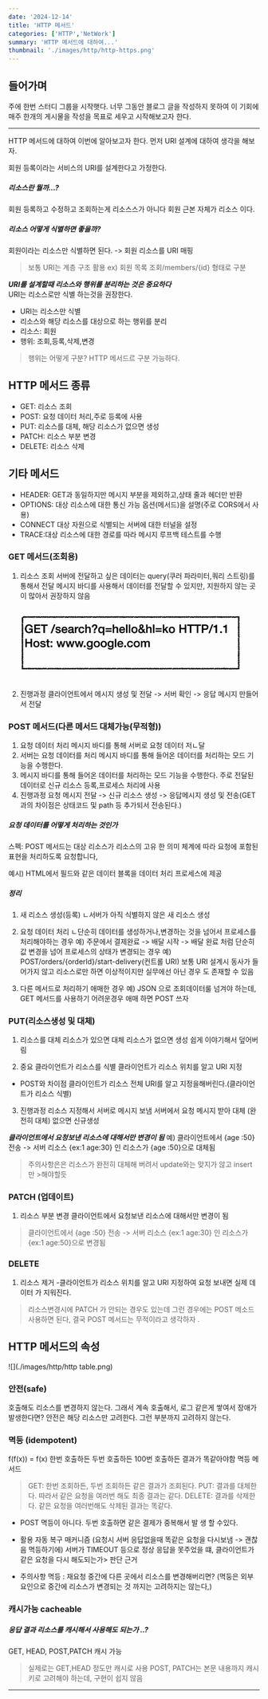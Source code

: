 ```yaml
---
date: '2024-12-14'
title: 'HTTP 메서드'
categories: ['HTTP','NetWork']
summary: 'HTTP 메서드에 대하여...'
thumbnail: './images/http/http-https.png'
---
```

## 들어가며
주에 한번 스터디 그룹을 시작햇다. 너무 그동안 블로그 글을 작성하지 못하여 이 기회에 매주 한개의 게시물을 작성을 목표로 세우고 시작해보고자 한다. 

---
HTTP 메서드에 대하여 이번에 알아보고자 한다.
먼저 URI 설계에 대하여 생각을 해보자. 

회원 등록이라는 서비스의 URI를 설계한다고 가정한다.

##### 리소스란 뭘까...? 
회원 등록하고 수정하고 조회하는게 리소스스가 아니다 회원 근본 자체가 리소스 이다. 

##### 리소스 어떻게 식별하면 좋을까? 
회원이라는 리소스만 식별하면 된다. -> 회원 리소스를 URI 매핑 
> 보통 URI는 계층 구조 활용
> ex) 회원 목록 조회/members/{id} 형태로 구분 
 
***URI를 설계할때 리소스와 행위를 분리하는 것은 중요하다***  
URI는 리소스로만 식별 하는것을 권장한다.
- URI는 리소스만 식별
- 리소스와 해당 리소스를 대상으로 하는 행위를 분리
- 리소스: 회원
- 행위: 조회,등록,삭제,변경 

> 행위는 어떻게 구분? HTTP 메서드르 구분 가능하다. 

## HTTP 메서드 종류 

- GET: 리소스 조회 
- POST: 요청 데이터 처리,주로 등록에 사용
- PUT: 리소스를 대체, 해당 리소스가 없으면 생성
- PATCH: 리소스 부분 변경 
- DELETE: 리소스 삭제

## 기타 메서드 
- HEADER: GET과 동일하지만 메시지 부분을 제외하고,상태 줄과 헤더만 반환
- OPTIONS: 대상 리소스에 대한 통신 가능 옵션(메서드)을 설명(주로 CORS에서 사용)
- CONNECT 대상 자원으로 식별되는 서버에 대한 터널을 설정
- TRACE:대상 리소스에 대한 경로를 따라 메시지 루프백 테스트를 수행


### GET 메서드(조회용)
1. 리소스 조회
서버에 전달하고 싶은 데이터는 query(쿠러 파라미터,쿼리 스트링)를 통해서 전달
메시지 바디를 사용해서 데이터를 전달할 수 있지만, 지원하지 않는 곳이 많아서 권장하지 않음

  ![](./images/http/Get.png)  

2. 진행과정
클라이언트에서 메시지 생성 및 전달 -> 서버 확인 -> 응답 메시지 만들어서 전달

### POST 메서드(다른 메서드 대체가능(무적형))
1. 요청 데이터 처리 
메시지 바디를 통해 서버로 요청 데이터 저ㄴ달
2. 서버는 요청 데이터를 처리
메시지 바디를 통해 들어온 데이터를 처리하는 모드 기능을 수행한다.
3. 메시지 바디를 통해 들어온 데이터를 처리하는 모드 기능을 수행한다.
주로 전달된 데이터로 신규 리소스 등록,프로세스 처리에 사용
4. 진행과정
요청 메시지 전달 -> 신규 리소스 생성 -> 응답메시지 생성 및 전송(GET 과의 차이점은 상태코드 및 path 등 추가되서 전송된다.)

##### 요청 데이터를 어떻게 처리하는 것인가
스펙: POST 메서드는 대상 리소스가 리소스의 고유 한 의미 체계에 따라 요청에 포함된 표현을 처리하도록 요청합니다,

예시) HTML에서 필드와 같은 데이터 블록을 데이터 처리 프로세스에 제공 

##### 정리
1. 새 리소스 생성(등록)
   ㄴ서버가 아직 식별하지 않은 새 리소스 생성

2. 요청 데이터 처리
 ㄴ단순히 데이터를 생성하거나,변경하는 것을 넘어서 프로세스를 처리해야하는 경우 
예) 주문에서 결제완료 -> 배달 시작 -> 배달 완료 처럼 단순히 값 변경을 넘어 프로세스의 상태가 변경되는 경우 
예) POST/orders/{orderId}/start-delivery(컨트롤 URI) 
보통 URI 설계시 동사가 들어가지 않고 리소스로만 하면 이상적이지만 실무에선 아닌 경우 도 존재할 수 있음

3. 다른 메서드로 처리하기 애매한 경우
예) JSON 으로 조회데이터룰 넘겨야 하는데, GET 메서드를 사용하기 어려운경우 
애매 하면 POST 쓰자

### PUT(리소스생성 및 대체)
1. 리소스를 대체
리소스가 있으면 대체
리소스가 없으면 생성
쉽게 이야기해서 덮어버림

2. 중요 클라이언트가 리소스를 식별
클라이언트가 리소스 위치를 알고 URI 지정
- POST와 차이점 
클라이인트가 리소스 전체 URI를 알고 지정을해버린다.(클라이언트가 리소스 식별)

3. 진행과정
리소스 지정해서 서버로 메시지 보냄
서버에서 요청 메시지 받아 대체 (완전히 대체) 없으면 신규생성 

***클라이언트에서 요청보낸 리소스에 대해서만 변경이 됨*** 
예) 클라이언트에서 {age :50} 전송 -> 서버 리소스 {ex:1 age:30} 인 리소스가 {age :50}으로 대체됨

>주의사항은은 리소스가 완전히 대체해 버려서 update와는 맞지가 않고 insert 만 >해야할듯 

### PATCH (업데이트)
1. 리소스 부분 변경
클라이언트에서 요청보낸 리소스에 대해서만 변경이 됨 

> 클라이언트에서 {age :50} 전송 -> 서버 리소스 {ex:1 age:30} 인 리소스가 {ex:1 age:50}으로 변경됨

### DELETE 
1. 리소스 제거 
-클라이언트가 리소스 위치를 알고 URI 지정하여 요청 보내면 실제 데이터 가 지워진다. 

> 리소스변경시에 PATCH 가 안되는 경우도 있는데 그런 경우에는 POST 메소드 사용하면 
> 된다, 결국 POST 메서드는 무적이라고 생각하자 .


## HTTP 메서드의 속성
  ![](./images/http/http table.png)  

### 안전(safe)
호출해도 리소스를 변경하지 않는다. 
그래서 계속 호출해서, 로그 같은게 쌓여서 장애가 발생한다면?
안전은 해당 리소스만 고려한다. 그런 부분까지 고려하지 않는다. 

### 멱등 (idempotent)
f(f(x)) = f(x)
한번 호출하든 두번 호출하든 100번 호출하든 결과가 똑같아야함
멱등 메서드 
> GET: 한번 조회하든, 두번 조회하든 같은 결과가 조회된다. 
> PUT: 결과를 대체한다. 따라서 같은 요청을 여러번 해도 최종 결과는 같다.
> DELETE: 결과를 삭제한다. 같은 요청을 여러번해도 삭제된 결과는 똑같다. 
- POST 멱등이 아니다. 두번 호출하면 같은 결제가 중복해서 발 생 할 수있다. 

- 활용 
 자동 복구 매커니즘 (요청시 서버 응답없을때 똑같은 요청을 다시보냄 -> 괜찮음 멱등하기에) 
 서버가 TIMEOUT 등으로 정상 응답을 못주었을 떄, 클라이언트가 같은 요청을 다시 해도되는가> 판단 근거

- 주의사항
멱등 : 재요청 중간에 다른 곳에서 리소스를 변경해버리면? (멱둥은 외부 요인으로 중간에 리소스가 변경되는 것 까지는 고려하지는 않는다,) 

### 캐시가능 cacheable

##### 응답 결과 리소스를 캐시해서 사용해도 되는가 ..?
GET, HEAD, POST,PATCH 캐시 가능 

> 실제로는 GET,HEAD 정도만 캐시로 사용
> POST, PATCH는 본문 내용까지 캐시 키로 고려해야 하는데, 구현이 쉽지 않음

---